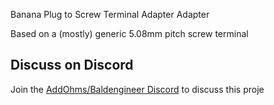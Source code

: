 Banana Plug to Screw Terminal Adapter Adapter

Based on a (mostly) generic 5.08mm pitch screw terminal

## Discuss on Discord
Join the [AddOhms/Baldengineer Discord](https://discord.gg/Q3xzyuWqm6) to discuss this proje